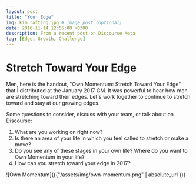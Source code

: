 ```yaml
---
layout: post
title: "Your Edge"
img: kim_rafting.jpg # image post (optional)
date: 2016-11-14 12:55:00 +0300
description: From a recent post on Discourse Meta
tag: [Edge, Growth, Challenge]
---
```

# Stretch Toward Your Edge

Men, here is the handout, "Own Momentum: Stretch Toward Your Edge" that I distributed at the January 2017 GM.  It was powerful to hear how men are stretching toward their edges.  Let's work together to continue to stretch toward and stay at our growing edges.

Some questions to consider, discuss with your team, or talk about on Discourse:

1. What are you working on right now?  
2. Is there an area of your life in which you feel called to stretch or make a move?
2. Do you see any of these stages in your own life?  Where do you want to Own Momentum in your life?
3. How can you stretch toward your edge in 2017?

![Own Momentum]({{"/assets/img/own-momentum.png" | absolute_url }})


